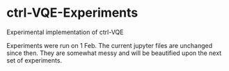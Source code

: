 # ctrl-VQE-Experiments
Experimental implementation of ctrl-VQE

Experiments were run on 1 Feb. The current jupyter files are unchanged since then. They are somewhat messy and will be beautified upon the next set of experiments.
